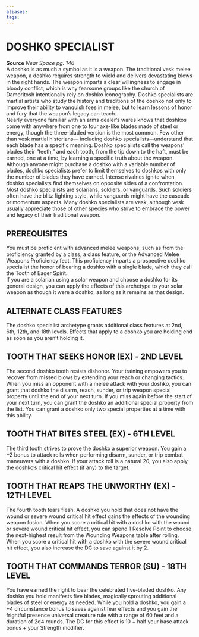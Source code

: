 ```yaml
---
aliases: 
tags: 
---
```

# DOSHKO SPECIALIST
**Source** _Near Space pg. 146_  
A doshko is as much a symbol as it is a weapon. The traditional vesk melee weapon, a doshko requires strength to wield and delivers devastating blows in the right hands. The weapon imparts a clear willingness to engage in bloody conflict, which is why fearsome groups like the church of Damoritosh intentionally rely on doshko iconography. Doshko specialists are martial artists who study the history and traditions of the doshko not only to improve their ability to vanquish foes in melee, but to learn lessons of honor and fury that the weapon’s legacy can teach.  
Nearly everyone familiar with an arms dealer’s wares knows that doshkos come with anywhere from one to four axe-like blades made of steel or energy, though the three-bladed version is the most common. Few other than vesk martial historians— including doshko specialists—understand that each blade has a specific meaning. Doshko specialists call the weapons’ blades their “teeth,” and each tooth, from the tip down to the haft, must be earned, one at a time, by learning a specific truth about the weapon. Although anyone might purchase a doshko with a variable number of blades, doshko specialists prefer to limit themselves to doshkos with only the number of blades they have earned. Intense rivalries ignite when doshko specialists find themselves on opposite sides of a confrontation.  
Most doshko specialists are solarians, soldiers, or vanguards. Such soldiers often have the blitz fighting style, while vanguards might have the cascade or momentum aspects. Many doshko specialists are vesk, although vesk usually appreciate those of other species who strive to embrace the power and legacy of their traditional weapon.  

## PREREQUISITES

You must be proficient with advanced melee weapons, such as from the proficiency granted by a class, a class feature, or the Advanced Melee Weapons Proficiency feat. This proficiency imparts a prospective doshko specialist the honor of bearing a doshko with a single blade, which they call the Tooth of Eager Spirit.  
If you are a solarian using a solar weapon and choose a doshko for its general design, you can apply the effects of this archetype to your solar weapon as though it were a doshko, as long as it remains as that design.

## ALTERNATE CLASS FEATURES

The doshko specialist archetype grants additional class features at 2nd, 6th, 12th, and 18th levels. Effects that apply to a doshko you are holding end as soon as you aren’t holding it.  

## TOOTH THAT SEEKS HONOR (EX) - 2ND LEVEL

The second doshko tooth resists dishonor. Your training empowers you to recover from missed blows by extending your reach or changing tactics. When you miss an opponent with a melee attack with your doshko, you can grant that doshko the disarm, reach, sunder, or trip weapon special property until the end of your next turn. If you miss again before the start of your next turn, you can grant the doshko an additional special property from the list. You can grant a doshko only two special properties at a time with this ability.  

## TOOTH THAT BITES STEEL (EX) - 6TH LEVEL

The third tooth strives to prove the doshko a superior weapon. You gain a +2 bonus to attack rolls when performing disarm, sunder, or trip combat maneuvers with a doshko. If your attack roll is a natural 20, you also apply the doshko’s critical hit effect (if any) to the target.  

## TOOTH THAT REAPS THE UNWORTHY (EX) - 12TH LEVEL

The fourth tooth tears flesh. A doshko you hold that does not have the wound or severe wound critical hit effect gains the effects of the wounding weapon fusion. When you score a critical hit with a doshko with the wound or severe wound critical hit effect, you can spend 1 Resolve Point to choose the next-highest result from the Wounding Weapons table after rolling. When you score a critical hit with a doshko with the severe wound critical hit effect, you also increase the DC to save against it by 2.  

## TOOTH THAT COMMANDS TERROR (SU) - 18TH LEVEL

You have earned the right to bear the celebrated five‑bladed doshko. Any doshko you hold manifests five blades, magically sprouting additional blades of steel or energy as needed. While you hold a doshko, you gain a +4 circumstance bonus to saves against fear effects and you gain the frightful presence universal creature rule with a range of 60 feet and a duration of 2d4 rounds. The DC for this effect is 10 + half your base attack bonus + your Strength modifier.